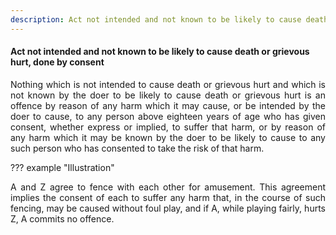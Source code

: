 ```yaml
---
description: Act not intended and not known to be likely to cause death or grievous hurt, done by consent
---
```


#### Act not intended and not known to be likely to cause death or grievous hurt, done by consent
<div style="text-align: justify">

Nothing which is not intended to cause death or grievous hurt and which is not known by the doer to be likely to cause death or grievous hurt is an offence by reason of any harm which it may cause, or be intended by the doer to cause, to any person above eighteen years of age who has given consent, whether express or implied, to suffer that harm, or by reason of any harm which it may be known by the doer to be likely to cause to any such person who has consented to take the risk of that harm.

</div>

??? example "Illustration"
    <div style="text-align: justify"> A and Z agree to fence with each other for amusement. This agreement implies the consent of each to suffer any harm that, in the course of such fencing, may be caused without foul play, and if A, while playing fairly, hurts Z, A commits no offence.
